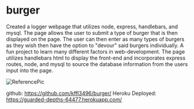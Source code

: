 # burger

Created a logger webpage that utilizes node, express, handlebars, and mysql.  The page allows the user to submit a type of burger that is then displayed on the page.  The user can then enter as many types of burgers as they wish then have the option to "devour" said burgers individually.  A fun project to learn many different factors in web-development. The page utilizes handlebars html to display the front-end and incorporates express routes, node, and mysql to source the database information from the users input into the page. 


![ReferencePic](https://user-images.githubusercontent.com/59713450/76722544-6f292700-671a-11ea-8e07-0afa4ed52a2f.png)


github: https://github.com/kffl3496/burger/
Heroku Deployed: https://guarded-depths-64477.herokuapp.com/
